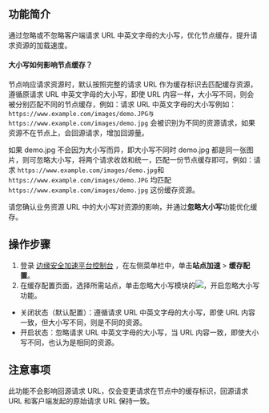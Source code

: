 ## 功能简介
通过忽略或不忽略客户端请求 URL 中英文字母的大小写，优化节点缓存，提升请求资源的加载速度。

#### 大小写如何影响节点缓存？
节点响应请求资源时，默认按照完整的请求 URL 作为缓存标识去匹配缓存资源，遵循原请求 URL 中英文字母的大小写，即使 URL 内容一样，大小写不同，则会被分别匹配不同的节点缓存，例如：请求 URL 中英文字母的大小写例如：`https://www.example.com/images/demo.JPG与https://www.example.com/images/demo.jpg` 会被识别为不同的资源请求，如果资源不在节点上，会回源请求，增加回源量。

如果 demo.jpg 不会因为大小写而异，即大小写不同时 demo.jpg 都是同一张图片，则可忽略大小写，将两个请求收敛和统一，匹配一份节点缓存即可。例如：请求 `https://www.example.com/images/demo.jpg`和`https://www.example.com/images/demo.JPG` 均匹配`https://www.example.com/images/demo.jpg` 这份缓存资源。

请您确认业务资源 URL 中的大小写对资源的影响，并通过**忽略大小写**功能优化缓存。



## 操作步骤
1. 登录 [边缘安全加速平台控制台](https://console.cloud.tencent.com/teo) ，在左侧菜单栏中，单击**站点加速** > **缓存配置**。
2. 在缓存配置页面，选择所需站点，单击忽略大小写模块的![](https://qcloudimg.tencent-cloud.cn/raw/ce921cadf6066cc141d443d0261ee659.png)，开启忽略大小写功能。
 - 关闭状态（默认配置）：遵循请求 URL 中英文字母的大小写，即使 URL 内容一致，但大小写不同，则是不同的资源。
 - 开启状态：忽略请求 URL 中英文字母的大小写，当 URL 内容一致，即使大小写不同，也认为是相同的资源。


## 注意事项
此功能不会影响回源请求 URL，仅会变更请求在节点中的缓存标识，回源请求 URL 和客户端发起的原始请求 URL 保持一致。



